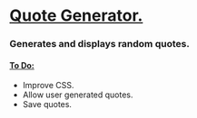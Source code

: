 <h1> <ins> Quote Generator. </ins> </h1>
<h3> Generates and displays random quotes. </h3>
<h4> <ins> To Do: </ins> </h4>
<ul> 
<li>Improve CSS. </li>
  <li> Allow user generated quotes. </li>
  <li> Save quotes.</li>
</ul>
